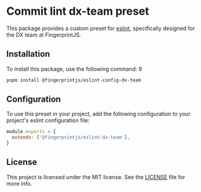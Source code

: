 # Commit lint dx-team preset

This package provides a custom preset
for [eslint](https://github.com/eslint/eslint), specifically designed
for the DX team at FingerprintJS.

## Installation

To install this package, use the following command:
9
```bash
pnpm install @fingerprintjs/eslint-config-dx-team
```

## Configuration

To use this preset in your project, add the following configuration to your project's eslint configuration file:

```js
module.exports = {
  extends: ['@fingerprintjs/eslint-dx-team'],
}

```

## License
This project is licensed under the MIT license. See the [LICENSE](https://github.com/fingerprintjs/dx-team-toolkit/blob/main/LICENSE) file for more info.
